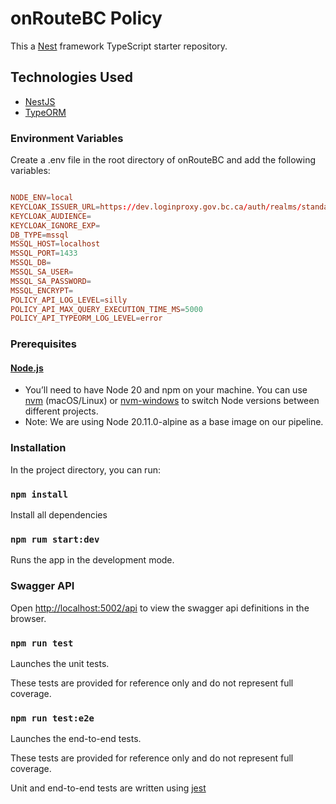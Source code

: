 #  onRouteBC Policy

This a [Nest](https://github.com/nestjs/nest) framework TypeScript starter repository. 

## Technologies Used
- [NestJS](https://nestjs.com/)
- [TypeORM](https://typeorm.io/)

### Environment Variables

Create a .env file in the root directory of onRouteBC and add the following variables:

```conf

NODE_ENV=local
KEYCLOAK_ISSUER_URL=https://dev.loginproxy.gov.bc.ca/auth/realms/standard
KEYCLOAK_AUDIENCE=
KEYCLOAK_IGNORE_EXP=
DB_TYPE=mssql
MSSQL_HOST=localhost
MSSQL_PORT=1433
MSSQL_DB=
MSSQL_SA_USER=
MSSQL_SA_PASSWORD=
MSSQL_ENCRYPT=
POLICY_API_LOG_LEVEL=silly
POLICY_API_MAX_QUERY_EXECUTION_TIME_MS=5000
POLICY_API_TYPEORM_LOG_LEVEL=error

```


### Prerequisites

#### [Node.js](https://nodejs.org/en/)

- You’ll need to have Node 20 and npm on your machine. You can use [nvm](https://github.com/nvm-sh/nvm#installation) (macOS/Linux) or [nvm-windows](https://github.com/coreybutler/nvm-windows#node-version-manager-nvm-for-windows) to switch Node versions between different projects.
- Note: We are using Node 20.11.0-alpine as a base image on our pipeline.

### Installation

In the project directory, you can run:

### `npm install`

Install all dependencies

### `npm rum start:dev`

Runs the app in the development mode.

### Swagger API
Open [http://localhost:5002/api](http://localhost:5002/api) to view the swagger api definitions in the browser.

### `npm run test`

Launches the unit tests.

These tests are provided for reference only and do not represent full coverage.

### `npm run test:e2e`

Launches the end-to-end tests.

These tests are provided for reference only and do not represent full coverage.

Unit and end-to-end tests are written using [jest](https://jestjs.io/)

